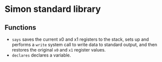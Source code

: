 # Simon standard library

## Functions

- `says` saves the current x0 and x1 registers to the stack, sets up and performs a `write` system call to write data to standard output, and then restores the original `x0` and `x1` register values.
- `declares` declares a variable.